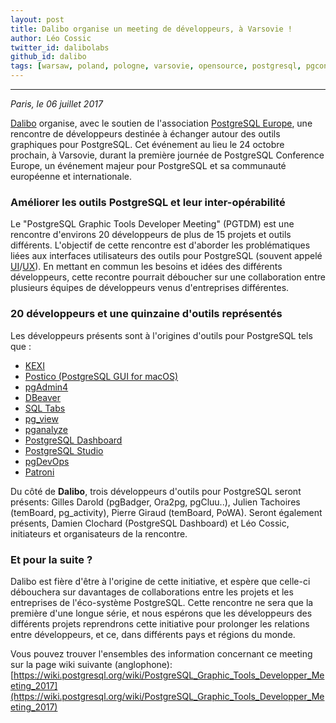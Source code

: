 ```yaml
---
layout: post
title: Dalibo organise un meeting de développeurs, à Varsovie !
author: Léo Cossic
twitter_id: dalibolabs
github_id: dalibo
tags: [warsaw, poland, pologne, varsovie, opensource, postgresql, pgconf, dalibo, conference, europe]
---
```


---
*Paris, le 06 juillet 2017*

[Dalibo](https://dalibo.com) organise, avec le soutien de l'association [PostgreSQL Europe](https://www.postgresql.eu), une rencontre de développeurs destinée à échanger autour des outils graphiques pour PostgreSQL. Cet événement au lieu le 24 octobre prochain, à Varsovie, durant la première journée de PostgreSQL Conference Europe, un événement majeur pour PostgreSQL et sa communauté européenne et internationale.

<!--MORE-->

### Améliorer les outils PostgreSQL et leur inter-opérabilité

Le "PostgreSQL Graphic Tools Developer Meeting" (PGTDM) est une rencontre d'environs 20 développeurs de plus de 15 projets et outils différents. L'objectif de cette rencontre est d'aborder les problématiques liées aux interfaces utilisateurs des outils pour PostgreSQL (souvent appelé [UI](https://en.wikipedia.org/wiki/User_interface_design)/[UX](https://fr.wikipedia.org/wiki/Exp%C3%A9rience_utilisateur)). 
En mettant en commun les besoins et idées des différents développeurs, cette recontre pourrait déboucher sur une collaboration entre plusieurs équipes de développeurs venus d'entreprises différentes.


### 20 développeurs et une quinzaine d'outils représentés

Les développeurs présents sont à l'origines d'outils pour PostgreSQL tels que :
  * [KEXI](http://www.kexi-project.org/about.html)
  * [Postico (PostgreSQL GUI for macOS)](https://eggerapps.at/postico/)
  * [pgAdmin4](https://www.pgadmin.org/)
  * [DBeaver](https://dbeaver.jkiss.org/)
  * [SQL Tabs](https://www.sqltabs.com/)
  * [pg_view](https://pypi.python.org/pypi/pg-view)
  * [pganalyze](https://pganalyze.com/)
  * [PostgreSQL Dashboard](https://github.com/daamien/PostgreSQL-Dashboard)
  * [PostgreSQL Studio](http://www.postgresqlstudio.org/)
  * [pgDevOps](https://www.openscg.com/bigsql/pgdevops/)
  * [Patroni](https://github.com/zalando/patroni)

Du côté de **Dalibo**, trois développeurs d'outils pour PostgreSQL seront présents: Gilles Darold (pgBadger, Ora2pg, pgCluu..), Julien Tachoires (temBoard, pg_activity), Pierre Giraud (temBoard, PoWA). Seront également présents, Damien Clochard (PostgreSQL Dashboard) et Léo Cossic, initiateurs et organisateurs de la rencontre. 

### Et pour la suite ?

Dalibo est fière d'être à l'origine de cette initiative, et espère que celle-ci débouchera sur davantages de collaborations entre les projets et les entreprises de l'éco-système PostgreSQL. Cette rencontre ne sera que la première d'une longue série, et nous espérons que les développeurs des différents projets reprendrons cette initiative pour prolonger les relations entre développeurs, et ce, dans différents pays et régions du monde.

Vous pouvez trouver l'ensembles des information concernant ce meeting sur la page wiki suivante (anglophone): [https://wiki.postgresql.org/wiki/PostgreSQL_Graphic_Tools_Developper_Meeting_2017](https://wiki.postgresql.org/wiki/PostgreSQL_Graphic_Tools_Developper_Meeting_2017)
